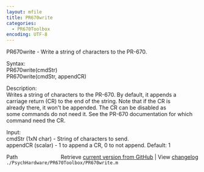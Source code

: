 ```yaml
---
layout: mfile
title: PR670write
categories:
  - PR670Toolbox
encoding: UTF-8
---
```


PR670write - Write a string of characters to the PR-670.  

Syntax:  
PR670write(cmdStr)  
PR670write(cmdStr, appendCR)  

Description:  
Writes a string of characters to the PR-670.  By default, it appends a  
carriage return (CR) to the end of the string.  Note that if the CR is  
already there, it won't be appended. The CR can be disabled as  
some commands do not need it.  See the PR-670 documentation for which  
command need the CR.  

Input:  
cmdStr (1xN char) - String of characters to send.  
appendCR (scalar) - 1 to append a CR, 0 to not append.  Default: 1  


<div class="code_header" style="text-align:right;">
  <span style="float:left;">Path&nbsp;&nbsp;</span> <span class="counter">Retrieve <a href=
  "https://raw.github.com/Psychtoolbox-3/Psychtoolbox-3/beta/./PsychHardware/PR670Toolbox/PR670write.m">current version from GitHub</a> | View <a href=
  "https://github.com/Psychtoolbox-3/Psychtoolbox-3/commits/beta/./PsychHardware/PR670Toolbox/PR670write.m">changelog</a></span>
</div>
<div class="code">
  <code>./PsychHardware/PR670Toolbox/PR670write.m</code>
</div>

